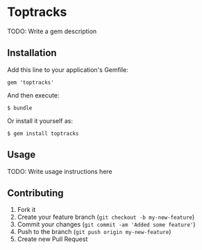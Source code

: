 # Toptracks

TODO: Write a gem description

## Installation

Add this line to your application's Gemfile:

    gem 'toptracks'

And then execute:

    $ bundle

Or install it yourself as:

    $ gem install toptracks

## Usage

TODO: Write usage instructions here

## Contributing

1. Fork it
2. Create your feature branch (`git checkout -b my-new-feature`)
3. Commit your changes (`git commit -am 'Added some feature'`)
4. Push to the branch (`git push origin my-new-feature`)
5. Create new Pull Request
